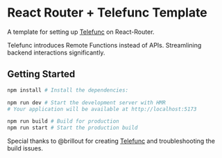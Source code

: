 # React Router + Telefunc Template

A template for setting up [Telefunc](https://github.com/brillout/telefunc) on React-Router.

Telefunc introduces Remote Functions instead of APIs. Streamlining backend interactions significantly.


## Getting Started

```bash
npm install # Install the dependencies:

npm run dev # Start the development server with HMR
# Your application will be available at http://localhost:5173

npm run build # Build for production
npm run start # Start the production build
```

Special thanks to @brillout for creating [Telefunc](https://github.com/brillout/telefunc) and troubleshooting the build issues.
